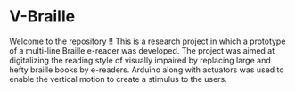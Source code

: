 # V-Braille
Welcome to the repository !!  This is a research project in which a prototype of a multi-line Braille e-reader was developed. The project was aimed at digitalizing the reading style of visually impaired by replacing large and hefty braille books by e-readers. Arduino along with actuators was used to enable the vertical motion to create a stimulus to the users.

